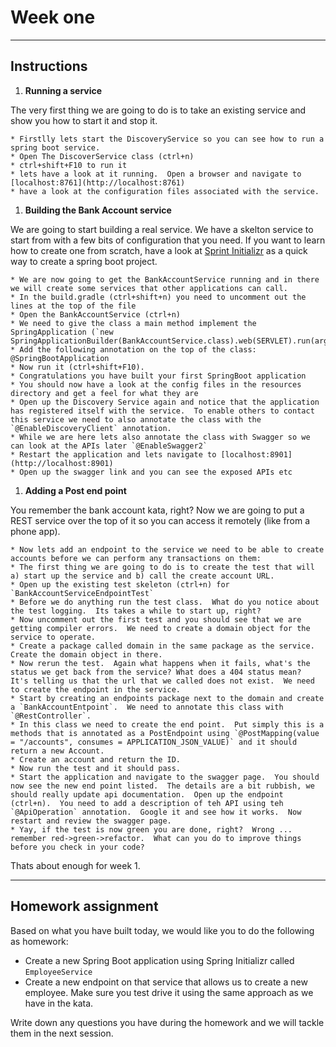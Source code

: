 # Week one

----
## Instructions

1. **Running a service**

The very first thing we are going to do is to take an existing service and show you how to start it and stop it.

    * Firstlly lets start the DiscoveryService so you can see how to run a spring boot service.
    * Open The DiscoverService class (ctrl+n)
    * ctrl+shift+F10 to run it
    * lets have a look at it running.  Open a browser and navigate to [localhost:8761](http://localhost:8761)
    * have a look at the configuration files associated with the service.
    
1. **Building the Bank Account service**

We are going to start building a real service.  We have a skelton service to start from with a few bits of configuration that you need.  If you want to learn how to create one from scratch, have a look at [Sprint Initializr](https://start.spring.io/) as a quick way to create a spring boot project.

    * We are now going to get the BankAccountService running and in there we will create some services that other applications can call.
    * In the build.gradle (ctrl+shift+n) you need to uncomment out the lines at the top of the file
    * Open the BankAccountService (ctrl+n)
    * We need to give the class a main method implement the SpringApplication (`new SpringApplicationBuilder(BankAccountService.class).web(SERVLET).run(args)`)
    * Add the following annotation on the top of the class: @SpringBootApplication
    * Now run it (ctrl+shift+F10).
    * Congratulations you have built your first SpringBoot application
    * You should now have a look at the config files in the resources directory and get a feel for what they are
    * Open up the Discovery Service again and notice that the application has registered itself with the service.  To enable others to contact this service we need to also annotate the class with the `@EnableDiscoveryClient` annotation.
    * While we are here lets also annotate the class with Swagger so we can look at the APIs later `@EnableSwagger2`
    * Restart the application and lets navigate to [localhost:8901](http://localhost:8901)
    * Open up the swagger link and you can see the exposed APIs etc

1. **Adding a Post end point**

You remember the bank account kata, right?  Now we are going to put a REST service over the top of it so you can access it remotely (like from a phone app).

    * Now lets add an endpoint to the service we need to be able to create accounts before we can perform any transactions on them:
    * The first thing we are going to do is to create the test that will a) start up the service and b) call the create account URL.
    * Open up the existing test skeleton (ctrl+n) for `BankAccountServiceEndpointTest`
    * Before we do anything run the test class.  What do you notice about the test logging.  Its takes a while to start up, right?
    * Now uncomment out the first test and you should see that we are getting compiler errors.  We need to create a domain object for the service to operate.
    * Create a package called domain in the same package as the service.  Create the domain object in there.
    * Now rerun the test.  Again what happens when it fails, what's the status we get back from the service? What does a 404 status mean?  It's telling us that the url that we called does not exist.  We need to create the endpoint in the service.
    * Start by creating an endpoints package next to the domain and create a `BankAccountEntpoint`.  We need to annotate this class with `@RestController`.
    * In this class we need to create the end point.  Put simply this is a methods that is annotated as a PostEndpoint using `@PostMapping(value = "/accounts", consumes = APPLICATION_JSON_VALUE)` and it should return a new Account.
    * Create an account and return the ID.
    * Now run the test and it should pass.
    * Start the application and navigate to the swagger page.  You should  now see the new end point listed.  The details are a bit rubbish, we should really update api documentation.  Open up the endpoint (ctrl+n).  You need to add a description of teh API using teh `@ApiOperation` annotation.  Google it and see how it works.  Now restart and review the swagger page.
    * Yay, if the test is now green you are done, right?  Wrong ... remember red->green->refactor.  What can you do to improve things before you check in your code?

Thats about enough for week 1.

----
## Homework assignment
Based on what you have built today, we would like you to do the following as homework:

* Create a new Spring Boot application using Spring Initializr called `EmployeeService`
* Create a new endpoint on that service that allows us to create a new employee.  Make sure you test drive it using the same approach as we have in the kata.

Write down any questions you have during the homework and we will tackle them in the next session.

